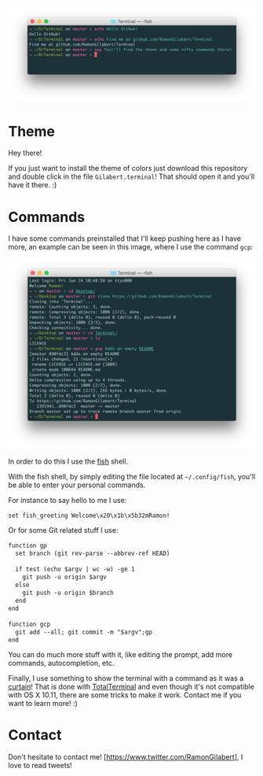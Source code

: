 <div align = "center">
<img src="https://github.com/RamonGilabert/Terminal/blob/master/Resources/header.png" />
</div>

# Theme

Hey there!

If you just want to install the theme of colors just download this repository and double click in the file `Gilabert.terminal`! That should open it and you'll have it there. :)

# Commands

I have some commands preinstalled that I'll keep pushing here as I have more, an example can be seen in this image, where I use the command `gcp`:

<div align = "center">
<img src="https://github.com/RamonGilabert/Terminal/blob/master/Resources/terminal.png" />
</div>

In order to do this I use the [fish](https://fishshell.com) shell.

With the fish shell, by simply editing the file located at `~/.config/fish`, you'll be able to enter your personal commands.

For instance to say hello to me I use:

```shell
set fish_greeting Welcome\x20\x1b\x5b32mRamon!
```

Or for some Git related stuff I use:

```shell
function gp
  set branch (git rev-parse --abbrev-ref HEAD)

  if test (echo $argv | wc -w) -ge 1
    git push -u origin $argv
  else
    git push -u origin $branch
  end
end

function gcp
  git add --all; git commit -m "$argv";gp
end
```

You can do much more stuff with it, like editing the prompt, add more commands, autocompletion, etc.

Finally, I use something to show the terminal with a command as it was a [curtain](https://github.com/RamonGilabert/Terminal/blob/master/Resources/curtain.png)! That is done with [TotalTerminal](http://totalterminal.binaryage.com) and even though it's not compatible with OS X 10.11, there are some tricks to make it work. Contact me if you want to learn more! :)

# Contact

Don't hesitate to contact me! [https://www.twitter.com/RamonGilabert], I love to read tweets!

